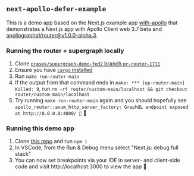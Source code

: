 ## `next-apollo-defer-example`

This is a demo app based on the Next.js example app [with-apollo](https://github.com/vercel/next.js/tree/canary/examples/with-apollo) that demonstrates a Next.js app with Apollo Client web 3.7 beta and [apollographql/router@v1.0.0-alpha.3](https://github.com/apollographql/router/releases/tag/v1.0.0-alpha.3).

### Running the router + supergraph locally
1. Clone [`prasek/supergraph-demo-fed2` branch `pr-router-1711`](https://github.com/prasek/supergraph-demo-fed2/tree/pr-router-1711)
1. Ensure you have [`cargo` installed](https://doc.rust-lang.org/cargo/getting-started/installation.html)
1. Run `make run-router-main`
1. If the output from that command ends in `make: *** [up-router-main] Killed: 9`, run `rm -rf router/custom-main/localhost && git checkout router/custom-main/localhost`
1. Try running `make run-router-main` again and you should hopefully see `apollo_router::axum_http_server_factory: GraphQL endpoint exposed at http://0.0.0.0:4000/ 🚀` 🎉

### Running this demo app
1. Clone [this repo](https://github.com/alessbell/next-apollo-defer-example) and run `npm i`
1. In VSCode, from the Run & Debug menu select "Next.js: debug full stack"
1. You can now set breakpoints via your IDE in server- and client-side code and visit http://localhost:3000 to view the app 🐙